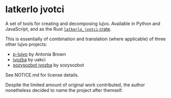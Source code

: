 # latkerlo jvotci

A set of tools for creating and decomposing lujvo. Available in Python and 
JavaScript, and as the Rust [`latkerlo_jvotci` crate](https://crates.io/crates/latkerlo-jvotci).

This is essentially of combination and translation (where applicable) of three 
other lujvo projects:

- [p-lujvo](https://codeberg.org/tb148/p-lujvo) by Antonia Brown
- [jvozba](https://github.com/uakci/jvozba/tree/v3) by uakci
- [sozysozbot jvozba](https://github.com/sozysozbot/sozysozbot_jvozba) by sozysozbot

See NOTICE.md for license details.

Despite the limited amount of original work contributed, the author nonetheless 
decided to name the project after themself.
